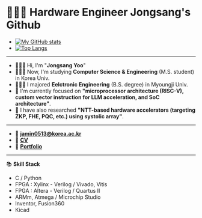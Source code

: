 # 👷🏻‍♂️ Hardware Engineer Jongsang's Github
* [![My GitHub stats](https://github-readme-stats.vercel.app/api?username=js4ngu)](https://github.com/js4ngu/github-readme-stats)
* [![Top Langs](https://github-readme-stats.vercel.app/api/top-langs/?username=js4ngu&layout=compact&langs_count=8)](https://github.com/anuraghazra/github-readme-stats)
---
* 🙋🏻‍♂️ Hi, I'm "**Jongsang Yoo**"
* 👨🏻‍🎓 Now, I'm studying **Computer Science & Engineering** (M.S. student) in Korea Univ.
* 👨🏻‍🎓 I majored **Eelctronic Engineering** (B.S. degree) in Myoungji Univ.
* 🔬 I'm currently focused on **"microprocessor architecture (RISC-V), custom vector instruction for LLM acceleration, and SoC architecture"**.
* 🔬 I have also researched **"NTT-based hardware accelerators (targeting ZKP, FHE, PQC, etc.) using systolic array"**.

---
* 📨 **jamin0513@korea.ac.kr**
* 📄 [**CV**](https://www.notion.so/CV-de49689bad7f45f1b45669358957d5c6?pvs=4)
* 📄 [**Portfolio**](https://right-blarney-ad5.notion.site/ABOUT-JONG-SANG-1bccf54efce348f1a788425029a6b408)
---
📚 **Skill Stack**
* C / Python
* FPGA : Xylinx - Verilog / Vivado, Vitis
* FPGA : Altera - Verilog / Quartus II
* ARMm, Atmega / Microchip Studio
* Inventor, Fusion360
* Kicad
